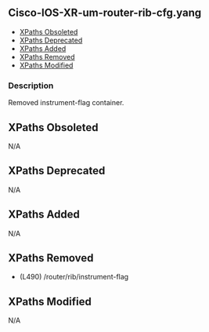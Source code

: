 ## Cisco-IOS-XR-um-router-rib-cfg.yang

- [XPaths Obsoleted](#xpaths-obsoleted)
- [XPaths Deprecated](#xpaths-deprecated)
- [XPaths Added](#xpaths-added)
- [XPaths Removed](#xpaths-removed)
- [XPaths Modified](#xpaths-modified)

### Description

Removed instrument-flag container.

## XPaths Obsoleted

N/A

## XPaths Deprecated

N/A

## XPaths Added

N/A

## XPaths Removed

- (L490)	/router/rib/instrument-flag

## XPaths Modified

N/A

